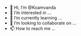 - 👋 Hi, I’m @Koamvanda
- 👀 I’m interested in ...
- 🌱 I’m currently learning ...
- 💞️ I’m looking to collaborate on ...
- 📫 How to reach me ...

<!---
Koamvanda/Koamvanda is a ✨ special ✨ repository because its `README.md` (this file) appears on your GitHub profile.
You can click the Preview link to take a look at your changes.
--->
